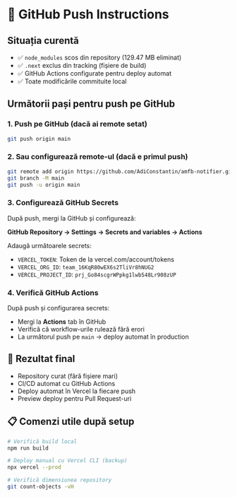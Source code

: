 # 🚀 GitHub Push Instructions

## Situația curentă
- ✅ `node_modules` scos din repository (129.47 MB eliminat)
- ✅ `.next` exclus din tracking (fișiere de build)  
- ✅ GitHub Actions configurate pentru deploy automat
- ✅ Toate modificările commituite local

## Următorii pași pentru push pe GitHub

### 1. Push pe GitHub (dacă ai remote setat)
```bash
git push origin main
```

### 2. Sau configurează remote-ul (dacă e primul push)
```bash
git remote add origin https://github.com/AdiConstantin/amfb-notifier.git
git branch -M main  
git push -u origin main
```

### 3. Configurează GitHub Secrets
După push, mergi la GitHub și configurează:

**GitHub Repository → Settings → Secrets and variables → Actions**

Adaugă următoarele secrets:
- `VERCEL_TOKEN`: Token de la vercel.com/account/tokens
- `VERCEL_ORG_ID`: `team_16KqR80wEX6s2TliVr8hNUG2`
- `VERCEL_PROJECT_ID`: `prj_Go84scgrWPpkg1lwb548Lr908zUP`

### 4. Verifică GitHub Actions
După push și configurarea secrets:
- Mergi la **Actions** tab în GitHub
- Verifică că workflow-urile rulează fără erori
- La următorul push pe `main` → deploy automat în production

## 🎉 Rezultat final
- Repository curat (fără fișiere mari)
- CI/CD automat cu GitHub Actions  
- Deploy automat în Vercel la fiecare push
- Preview deploy pentru Pull Request-uri

## 📋 Comenzi utile după setup
```bash
# Verifică build local
npm run build

# Deploy manual cu Vercel CLI (backup)
npx vercel --prod

# Verifică dimensiunea repository  
git count-objects -vH
```